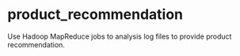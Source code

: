 # product_recommendation
Use Hadoop MapReduce jobs to analysis log files to provide product recommendation.
